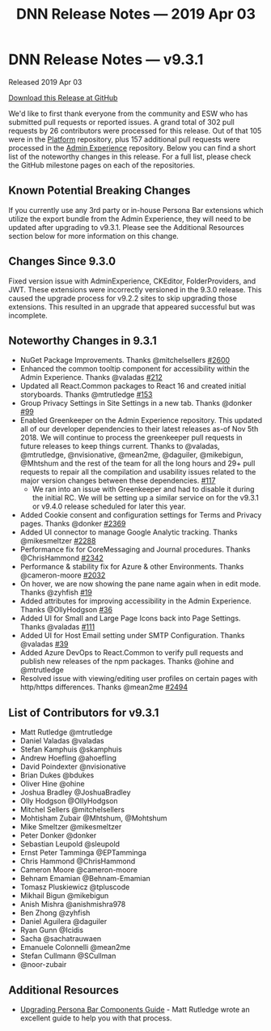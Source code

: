 ﻿---
uid: relnotes-2019-apr-03
topic: relnotes-2019-apr-03
locale: en
title: DNN Release Notes — 2019 Apr 03
dnneditions: 
dnnversion: 09.03.01
---


# DNN Release Notes — v9.3.1 

Released 2019 Apr 03

[Download this Release at GitHub](https://github.com/dnnsoftware/Dnn.Platform/releases/tag/v9.3.1)

We'd like to first thank everyone from the community and ESW who has submitted pull requests or reported issues. A grand total of 302 pull requests by 26 contributors were processed for this release. Out of that 105 were in the [Platform](https://github.com/dnnsoftware/Dnn.Platform/milestone/22?closed=1) repository, plus 157 additional pull requests were processed in the [Admin Experience](https://github.com/dnnsoftware/Dnn.AdminExperience/milestone/2?closed=1) repository. Below you can find a short list of the noteworthy changes in this release. For a full list, please check the GitHub milestone pages on each of the repositories.

## Known Potential Breaking Changes

If you currently use any 3rd party or in-house Persona Bar extensions which utilize the export bundle from the Admin Experience, they will need to be updated after upgrading to v9.3.1. Please see the Additional Resources section below for more information on this change.

## Changes Since 9.3.0
Fixed version issue with AdminExperience, CKEditor, FolderProviders, and JWT. These extensions were incorrectly versioned in the 9.3.0 release. This caused the upgrade process for v9.2.2 sites to skip upgrading those extensions. This resulted in an upgrade that appeared successful but was incomplete.

## Noteworthy Changes in 9.3.1

* NuGet Package Improvements. Thanks @mitchelsellers [#2600](https://github.com/dnnsoftware/Dnn.Platform/pull/2600)
* Enhanced the common tooltip component for accessibility within the Admin Experience. Thanks @valadas [#212](https://github.com/dnnsoftware/Dnn.React.Common/pull/212)
* Updated all React.Common packages to React 16 and created initial storyboards. Thanks @mtrutledge [#153](https://github.com/dnnsoftware/Dnn.React.Common/pull/153)
* Group Privacy Settings in Site Settings in a new tab. Thanks @donker [#99](https://github.com/dnnsoftware/Dnn.AdminExperience/issues/99)
* Enabled Greenkeeper on the Admin Experience repository. This updated all of our developer dependencies to their latest releases as-of Nov 5th 2018. We will continue to process the greenkeeper pull requests in future releases to keep things current. Thanks to @valadas, @mtrutledge, @nvisionative, @mean2me, @daguiler, @mikebigun, @Mhtshum and the rest of the team for all the long hours and 29+ pull requests to repair all the compilation and usability issues related to the major version changes between these dependencies. [#117](https://github.com/dnnsoftware/Dnn.AdminExperience/pull/117)
  * We ran into an issue with Greenkeeper and had to disable it during the initial RC. We will be setting up a similar service on for the v9.3.1 or v9.4.0 release scheduled for later this year.
* Added Cookie consent and configuration settings for Terms and Privacy pages. Thanks @donker [#2369](https://github.com/dnnsoftware/Dnn.Platform/pull/2369)
* Added UI connector to manage Google Analytic tracking. Thanks @mikesmeltzer [#2288](https://github.com/dnnsoftware/Dnn.Platform/pull/2288)
* Performance fix for CoreMessaging and Journal procedures. Thanks @ChrisHammond [#2342](https://github.com/dnnsoftware/Dnn.Platform/pull/2342)
* Performance & stability fix for Azure & other Environments. Thanks @cameron-moore [#2032](https://github.com/dnnsoftware/Dnn.Platform/pull/2032)
* On hover, we are now showing the pane name again when in edit mode. Thanks @zyhfish [#19](https://github.com/dnnsoftware/Dnn.AdminExperience/pull/19)
* Added attributes for improving accessibility in the Admin Experience. Thanks @OllyHodgson [#36](https://github.com/dnnsoftware/Dnn.AdminExperience/pull/36)
* Added UI for Small and Large Page Icons back into Page Settings. Thanks @valadas [#111](https://github.com/dnnsoftware/Dnn.AdminExperience/pull/111)
* Added UI for Host Email setting under SMTP Configuration. Thanks @valadas [#39](https://github.com/dnnsoftware/Dnn.AdminExperience/pull/39)
* Added Azure DevOps to React.Common to verify pull requests and publish new releases of the npm packages. Thanks @ohine and @mtrutledge
* Resolved issue with viewing/editing user profiles on certain pages with http/https differences. Thanks @mean2me [#2494](https://github.com/dnnsoftware/Dnn.Platform/pull/2494)

## List of Contributors for v9.3.1

* Matt Rutledge @mtrutledge
* Daniel Valadas @valadas
* Stefan Kamphuis @skamphuis
* Andrew Hoefling @ahoefling
* David Poindexter @nvisionative
* Brian Dukes @bdukes
* Oliver Hine @ohine
* Joshua Bradley @JoshuaBradley
* Olly Hodgson @OllyHodgson
* Mitchel Sellers @mitchelsellers
* Mohtisham Zubair @Mhtshum, @Mohtshum
* Mike Smeltzer @mikesmeltzer
* Peter Donker @donker
* Sebastian Leupold @sleupold
* Ernst Peter Tamminga @EPTamminga
* Chris Hammond @ChrisHammond
* Cameron Moore @cameron-moore
* Behnam Emamian @Behnam-Emamian
* Tomasz Pluskiewicz @tpluscode
* Mikhail Bigun @mikebigun
* Anish Mishra @anishmishra978
* Ben Zhong @zyhfish
* Daniel Aguilera @daguiler
* Ryan Gunn @Icidis
* Sacha @sachatrauwaen
* Emanuele Colonnelli @mean2me
* Stefan Cullmann @SCullman
* @noor-zubair

## Additional Resources

* [Upgrading Persona Bar Components Guide](https://www.dnnsoftware.com/community-blog/cid/156674/upgrading-persona-bar-components-for-dnn-93) - Matt Rutledge wrote an excellent guide to help you with that process.
